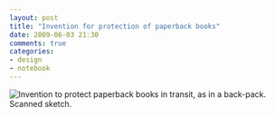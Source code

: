 ```yaml
---
layout: post
title: "Invention for protection of paperback books"
date: 2009-06-03 21:30
comments: true
categories:
- design
- notebook
---
```


![Invention to protect paperback books in transit, as in a back-pack. Scanned sketch.](https://farm6.staticflickr.com/5594/14820613542_f5816d99cc_c.jpg)